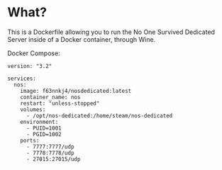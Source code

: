 # What?
This is a Dockerfile allowing you to run the No One Survived Dedicated 
Server inside of a Docker container, through Wine.

Docker Compose:
```
version: "3.2"

services:
  nos:
    image: f63nnkj4/nosdedicated:latest
    container_name: nos
    restart: "unless-stopped"
    volumes:
      - /opt/nos-dedicated:/home/steam/nos-dedicated
    environment:
      - PUID=1001
      - PGID=1002
    ports:
      - 7777:7777/udp
      - 7778:7778/udp
      - 27015:27015/udp
```
